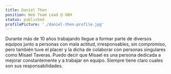 ```yaml
---
title: Daniel Then
position: Web Team Lead @ GBH
status: published
profilePicture: './daniel-then-profile.jpg'
---
```


Durante más de 10 años trabajando llegue a formar parte de diversos equipos junto a personas con mala actitud, irresponsables, sin compromiso, pero también tuve el placer y la dicha de colaborar con personas singulares como Misael Taveras. Puedo decir que Misael es una persona dedicada a mejorar constantemente y a trabajar en equipo. Siempre tiene claro cuales son sus responsabilidades.
